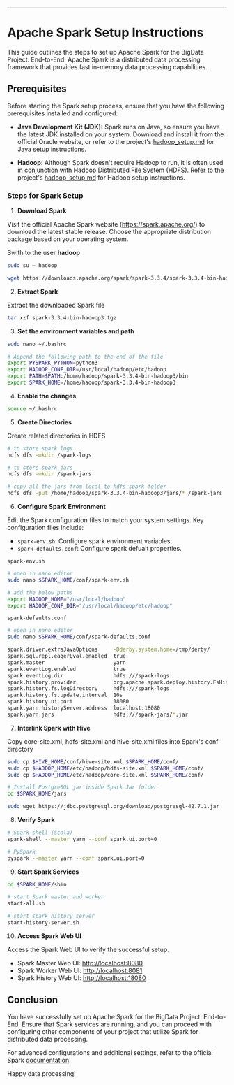---

# Apache Spark Setup Instructions

This guide outlines the steps to set up Apache Spark for the BigData Project: End-to-End. Apache Spark is a distributed data processing framework that provides fast in-memory data processing capabilities.

## Prerequisites

Before starting the Spark setup process, ensure that you have the following prerequisites installed and configured:

- **Java Development Kit (JDK):** Spark runs on Java, so ensure you have the latest JDK installed on your system. Download and install it from the official Oracle website, or refer to the project's [hadoop_setup.md](./Hadoop_Setup.md) for Java setup instructions.

- **Hadoop:** Although Spark doesn't require Hadoop to run, it is often used in conjunction with Hadoop Distributed File System (HDFS). Refer to the project's [hadoop_setup.md](./Hadoop_Setup.md) for Hadoop setup instructions.


### Steps for Spark Setup
1. **Download Spark**

Visit the official Apache Spark website (https://spark.apache.org/) to download the latest stable release. Choose the appropriate distribution package based on your operating system.

Swith to the user **hadoop**
```bash
sudo su – hadoop
```

```bash
wget https://downloads.apache.org/spark/spark-3.3.4/spark-3.3.4-bin-hadoop3.tgz
```


2. **Extract Spark**

Extract the downloaded Spark file
```bash
tar xzf spark-3.3.4-bin-hadoop3.tgz
```


3. **Set the environment variables and path**
```bash
sudo nano ~/.bashrc
```

```bash
# Append the following path to the end of the file
export PYSPARK_PYTHON=python3
export HADOOP_CONF_DIR=/usr/local/hadoop/etc/hadoop
export PATH=$PATH:/home/hadoop/spark-3.3.4-bin-hadoop3/bin
export SPARK_HOME=/home/hadoop/spark-3.3.4-bin-hadoop3
```


4. **Enable the changes**
```bash
source ~/.bashrc
```

5. **Create Directories**

Create related directories in HDFS
```bash
# to store spark logs
hdfs dfs -mkdir /spark-logs

# to store spark jars 
hdfs dfs -mkdir /spark-jars

# copy all the jars from local to hdfs spark folder
hdfs dfs -put /home/hadoop/spark-3.3.4-bin-hadoop3/jars/* /spark-jars
```

6. **Configure Spark Environment**

Edit the Spark configuration files to match your system settings. Key configuration files include:

- `spark-env.sh`: Configure spark environment variables.
- `spark-defaults.conf`: Configure spark defualt properties.

`spark-env.sh`
```bash
# open in nano editor
sudo nano $SPARK_HOME/conf/spark-env.sh

# add the below paths
export HADOOP_HOME="/usr/local/hadoop"
export HADOOP_CONF_DIR="/usr/local/hadoop/etc/hadoop"
```

`spark-defaults.conf`
```bash
# open in nano editor
sudo nano $SPARK_HOME/conf/spark-defaults.conf

spark.driver.extraJavaOptions     -Dderby.system.home=/tmp/derby/
spark.sql.repl.eagerEval.enabled  true
spark.master                      yarn
spark.eventLog.enabled            true
spark.eventLog.dir                hdfs:///spark-logs
spark.history.provider            org.apache.spark.deploy.history.FsHistoryProvider
spark.history.fs.logDirectory     hdfs:///spark-logs
spark.history.fs.update.interval  10s
spark.history.ui.port             18080
spark.yarn.historyServer.address  localhost:18080
spark.yarn.jars                   hdfs:///spark-jars/*.jar
```

7. **Interlink Spark with Hive**

Copy core-site.xml, hdfs-site.xml and hive-site.xml files into Spark's conf directory
```bash
sudo cp $HIVE_HOME/conf/hive-site.xml $SPARK_HOME/conf/
sudo cp $HADOOP_HOME/etc/hadoop/hdfs-site.xml $SPARK_HOME/conf/
sudo cp $HADOOP_HOME/etc/hadoop/core-site.xml $SPARK_HOME/conf/

# Install PostgreSQL jar inside Spark Jar folder
cd $SPARK_HOME/jars

sudo wget https://jdbc.postgresql.org/download/postgresql-42.7.1.jar 
```

8. **Verify Spark**
```bash
# Spark-shell (Scala)
spark-shell --master yarn --conf spark.ui.port=0

# PySpark
pyspark --master yarn --conf spark.ui.port=0
```

9. **Start Spark Services**
```bash
cd $SPARK_HOME/sbin

# start Spark master and worker
start-all.sh

# start spark history server
start-history-server.sh
```


10. **Access Spark Web UI**

Access the Spark Web UI to verify the successful setup.

- Spark Master Web UI: [http://localhost:8080](http://localhost:8080)
- Spark Worker Web UI: [http://localhost:8081](http://localhost:8081)
- Spark History Web UI: [http://localhost:18080](http://localhost:18080)


## Conclusion


You have successfully set up Apache Spark for the BigData Project: End-to-End. Ensure that Spark services are running, and you can proceed with configuring other components of your project that utilize Spark for distributed data processing.

For advanced configurations and additional settings, refer to the official Spark [documentation](https://spark.apache.org/).

Happy data processing!
